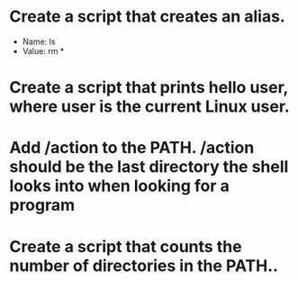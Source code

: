 # Create a script that creates an alias.

* Name: ls
* Value: rm *

# Create a script that prints hello user, where user is the current Linux user.

# Add /action to the PATH. /action should be the last directory the shell looks into when looking for a program

# Create a script that counts the number of directories in the PATH..
